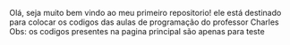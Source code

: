 Olá, seja muito bem vindo ao meu primeiro repositorio! ele está destinado para colocar os codigos das aulas de programação do professor Charles
Obs: os codigos presentes na pagina principal são apenas para teste
